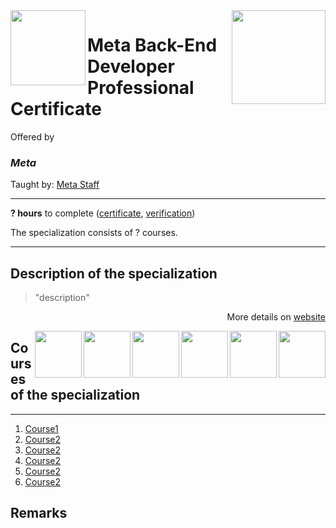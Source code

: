 <a href="https://www.coursera.org/professional-certificates/meta-back-end-developer">
  <img src="/img/spec_logo" width="150" align="right">
</a>

<img src="https://brandlogos.net/wp-content/uploads/2021/10/Meta-logo.svg" width="120" height="120" align="left">

# Meta Back-End Developer Professional Certificate

Offered by 
### *Meta*

Taught by: [Meta Staff](https://www.coursera.org/instructor/~30575670)

---

**? hours** to complete ([certificate](./Certificate/cert.pdf), [verification](verification_link))

The specialization consists of ? courses. 

---

## Description of the specialization

>"description"

<p align="right">More details on <a href="spec_homepage">website</a></p>

<a href="course6_homepage">
  <img src="/img/course6_logo" width="75" align="right">
</a>
<a href="course5_homepage">
  <img src="/img/course5_logo" width="75" align="right">
</a>
<a href="course4_homepage">
  <img src="/img/course4_logo" width="75" align="right">
</a>
<a href="course3_homepage">
  <img src="/img/course3_logo" width="75" align="right">
</a>
<a href="course2_homepage">
  <img src="/img/course2_logo" width="75" align="right">
</a>
<a href="course1_homepage">
  <img src="/img/course1_logo" width="75" align="right">
</a>

## Courses of the specialization

---

1. [Course1](./course1_folder)
2. [Course2](./course2_folder)
3. [Course2](./course3_folder)
4. [Course2](./course4_folder)
5. [Course2](./course5_folder)
6. [Course2](./course6_folder)

## Remarks
